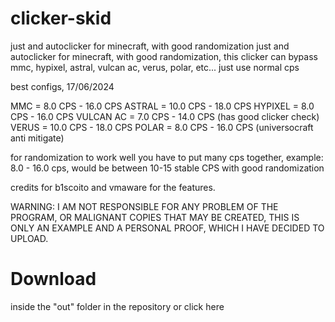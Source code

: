 # clicker-skid
just and autoclicker for minecraft, with good randomization
just and autoclicker for minecraft, with good randomization, this clicker can bypass mmc, hypixel, astral, vulcan ac, verus, polar, etc... just use normal cps

best configs, 17/06/2024

MMC = 8.0 CPS - 16.0 CPS
ASTRAL = 10.0 CPS - 18.0 CPS
HYPIXEL = 8.0 CPS - 16.0 CPS
VULCAN AC = 7.0 CPS - 14.0 CPS (has good clicker check)
VERUS = 10.0 CPS - 18.0 CPS
POLAR = 8.0 CPS - 16.0 CPS (universocraft anti mitigate)

for randomization to work well you have to put many cps together, example: 8.0 - 16.0 cps, would be between 10-15 stable CPS with good randomization

credits for b1scoito and vmaware for the features.

WARNING: I AM NOT RESPONSIBLE FOR ANY PROBLEM OF THE PROGRAM, OR MALIGNANT COPIES THAT MAY BE CREATED, THIS IS ONLY AN EXAMPLE AND A PERSONAL PROOF, WHICH I HAVE DECIDED TO UPLOAD.

# Download

inside the "out" folder in the repository or click here
